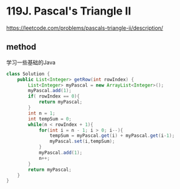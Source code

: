 # 119J. Pascal's Triangle II

https://leetcode.com/problems/pascals-triangle-ii/description/

## method
学习一些基础的Java

```java
class Solution {
    public List<Integer> getRow(int rowIndex) {
        List<Integer> myPascal = new ArrayList<Integer>();
        myPascal.add(1);        
        if( rowIndex == 0){
            return myPascal;
        }
        int n = 1;
        int tempSum = 0;
        while(n < rowIndex + 1){
            for(int i = n - 1; i > 0; i--){
                tempSum = myPascal.get(i) + myPascal.get(i-1);
                myPascal.set(i,tempSum);
            }
            myPascal.add(1);
            n++;
        }
        return myPascal;
    }
}
```
